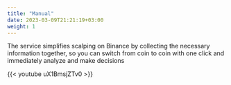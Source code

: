 ```yaml
---
title: "Manual"
date: 2023-03-09T21:21:19+03:00
weight: 1
---
```


The service simplifies scalping on Binance by collecting the necessary information together, so you can switch from coin to coin with one click and immediately analyze and make decisions

{{< youtube uX1BmsjZTv0 >}}
